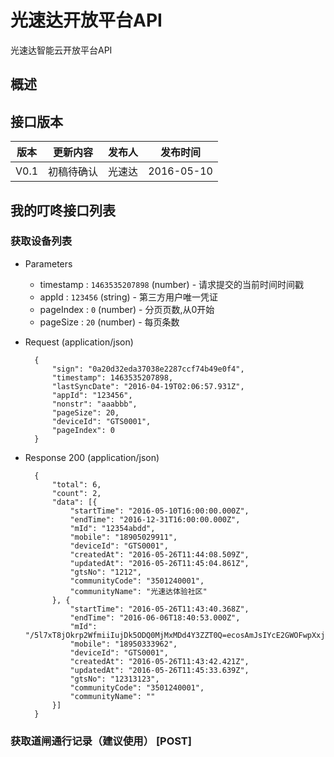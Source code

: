 # 光速达开放平台API
光速达智能云开放平台API

## 概述


## 接口版本
| 版本    | 更新内容| 发布人 |  发布时间 |
|--------|-------|----|-------|
| V0.1 | 初稿待确认|  光速达 | 2016-05-10  |



## 我的叮咚接口列表  

### 获取设备列表


+ Parameters
    + timestamp : `1463535207898` (number) - 请求提交的当前时间时间戳
    + appId : `123456` (string) - 第三方用户唯一凭证
    + pageIndex : `0` (number) - 分页页数,从0开始
    + pageSize : `20` (number) - 每页条数


+ Request (application/json)

        {
            "sign": "0a20d32eda37038e2287ccf74b49e0f4",
            "timestamp": 1463535207898,
            "lastSyncDate": "2016-04-19T02:06:57.931Z",
            "appId": "123456",
            "nonstr": "aaabbb",
            "pageSize": 20,
            "deviceId": "GTS0001",
            "pageIndex": 0
        }
        
+ Response 200 (application/json)

        {
            "total": 6,
            "count": 2,
            "data": [{
                "startTime": "2016-05-10T16:00:00.000Z",
                "endTime": "2016-12-31T16:00:00.000Z",
                "mId": "12354abdd",
                "mobile": "18905029911",
                "deviceId": "GTS0001",
                "createdAt": "2016-05-26T11:44:08.509Z",
                "updatedAt": "2016-05-26T11:45:04.861Z",
                "gtsNo": "1212",
                "communityCode": "3501240001",
                "communityName": "光速达体验社区"
            }, {
                "startTime": "2016-05-26T11:43:40.368Z",
                "endTime": "2016-06-06T18:40:53.000Z",
                "mId": "/5l7xT8jOkrp2WfmiiIujDk5ODQ0MjMxMDd4Y3ZZT0Q=ecosAmJsIYcE2GWOFwpXxjBFSlhadmlHNWl6RHJlSU8=",
                "mobile": "18950333962",
                "deviceId": "GTS0001",
                "createdAt": "2016-05-26T11:43:42.421Z",
                "updatedAt": "2016-05-26T11:45:33.639Z",
                "gtsNo": "12313123",
                "communityCode": "3501240001",
                "communityName": ""
            }]
        }

 

### 获取道闸通行记录（建议使用） [POST]
